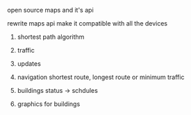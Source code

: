 open source maps and it's api

rewrite maps api
make it compatible with all the devices

1. shortest path algorithm
2. traffic
3. updates

4. navigation shortest route, longest route or minimum traffic
5. buildings status -> schdules

6. graphics for buildings


